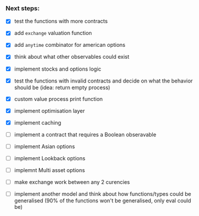 
### Next steps:
- [x] test the functions with more contracts 
- [x] add `exchange` valuation function
- [x] add `anytime` combinator for american options
- [x] think about what other observables could exist
- [x] implement stocks and options logic 
- [x] test the functions with invalid contracts and decide on what the behavior should be (idea: return empty process) 
- [x] custom value process print function
- [x] implement optimisation layer
- [x] implement caching
- [ ] implement a contract that requires a Boolean obseravable
- [ ] implement Asian options
- [ ] implement Lookback options
- [ ] implemnt Multi asset options
- [ ] make exchange work between any 2 curencies
- [ ] implement another model and think about how functions/types could be generalised (90% of the functions won't be generalised, only eval could be)



